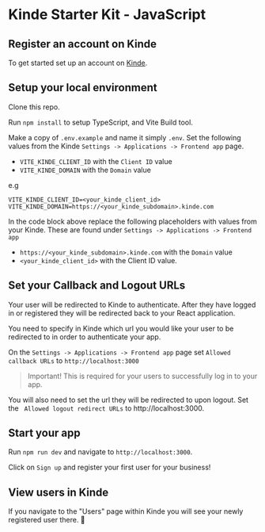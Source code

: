 # Kinde Starter Kit - JavaScript

## Register an account on Kinde

To get started set up an account on [Kinde](https://app.kinde.com/register).

## Setup your local environment

Clone this repo.

Run `npm install` to setup TypeScript, and Vite Build tool.

Make a copy of `.env.example` and name it simply `.env`. Set the following values from the Kinde `Settings -> Applications -> Frontend app` page.

- `VITE_KINDE_CLIENT_ID` with the `Client ID` value
- `VITE_KINDE_DOMAIN` with the `Domain` value

e.g

```
VITE_KINDE_CLIENT_ID=<your_kinde_client_id>
VITE_KINDE_DOMAIN=https://<your_kinde_subdomain>.kinde.com
```

In the code block above replace the following placeholders with values from your Kinde. These are found under `Settings -> Applications -> Frontend app`

- `https://<your_kinde_subdomain>.kinde.com` with the `Domain` value
- `<your_kinde_client_id>` with the Client ID value.

## Set your Callback and Logout URLs

Your user will be redirected to Kinde to authenticate. After they have logged in or registered they will be redirected back to your React application.

You need to specify in Kinde which url you would like your user to be redirected to in order to authenticate your app.

On the `Settings -> Applications -> Frontend app` page set `Allowed callback URLs` to `http://localhost:3000`

> Important! This is required for your users to successfully log in to your app.

You will also need to set the url they will be redirected to upon logout. Set the ` Allowed logout redirect URLs` to http://localhost:3000.

## Start your app

Run `npm run dev` and navigate to `http://localhost:3000`.

Click on `Sign up` and register your first user for your business!

## View users in Kinde

If you navigate to the "Users" page within Kinde you will see your newly registered user there. 🚀
